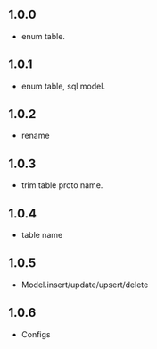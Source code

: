 ## 1.0.0
* enum table.

## 1.0.1
* enum table, sql model.

## 1.0.2
* rename

## 1.0.3
* trim table proto name.

## 1.0.4
* table name

## 1.0.5
* Model.insert/update/upsert/delete

## 1.0.6
* Configs